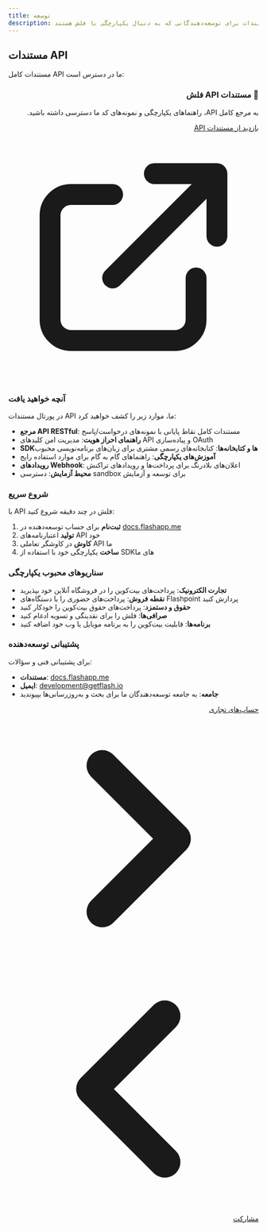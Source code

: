 ```yaml
---
title: توسعه
description: منابع و مستندات برای توسعه‌دهندگانی که به دنبال یکپارچگی با فلش هستند
---
```


## مستندات API

مستندات کامل API ما در دسترس است:

<div class="bg-flash-accent/10 border border-flash-accent/20 rounded-lg p-6 mb-8" dir="rtl">
    <h3 class="text-lg font-semibold mb-2">🚀 مستندات API فلش</h3>
    <p class="mb-4">به مرجع کامل API، راهنماهای یکپارچگی و نمونه‌های کد ما دسترسی داشته باشید.</p>
    <a href="https://docs.flashapp.me" target="_blank" rel="noopener noreferrer" class="inline-flex items-center bg-flash-accent hover:bg-flash-accent/90 text-white font-medium py-2 px-6 rounded-md transition-colors">
        بازدید از مستندات API
        <svg xmlns="http://www.w3.org/2000/svg" class="h-5 w-5 mr-2" fill="none" viewBox="0 0 24 24" stroke="currentColor">
            <path stroke-linecap="round" stroke-linejoin="round" stroke-width="2" d="M10 6H6a2 2 0 00-2 2v10a2 2 0 002 2h10a2 2 0 002-2v-4M14 4h6m0 0v6m0-6L10 14" />
        </svg>
    </a>
</div>

### آنچه خواهید یافت

در پورتال مستندات API ما، موارد زیر را کشف خواهید کرد:

- **مرجع API RESTful**: مستندات کامل نقاط پایانی با نمونه‌های درخواست/پاسخ
- **راهنمای احراز هویت**: مدیریت امن کلیدهای API و پیاده‌سازی OAuth
- **SDKها و کتابخانه‌ها**: کتابخانه‌های رسمی مشتری برای زبان‌های برنامه‌نویسی محبوب
- **آموزش‌های یکپارچگی**: راهنماهای گام به گام برای موارد استفاده رایج
- **رویدادهای Webhook**: اعلان‌های بلادرنگ برای پرداخت‌ها و رویدادهای تراکنش
- **محیط آزمایش**: دسترسی sandbox برای توسعه و آزمایش

### شروع سریع

با API فلش در چند دقیقه شروع کنید:

1. **ثبت‌نام** برای حساب توسعه‌دهنده در [docs.flashapp.me](https://docs.flashapp.me)
2. **تولید** اعتبارنامه‌های API خود
3. **کاوش** در کاوشگر تعاملی API ما
4. **ساخت** یکپارچگی خود با استفاده از SDKهای ما

### سناریوهای محبوب یکپارچگی

- **تجارت الکترونیک**: پرداخت‌های بیت‌کوین را در فروشگاه آنلاین خود بپذیرید
- **نقطه فروش**: پرداخت‌های حضوری را با دستگاه‌های Flashpoint پردازش کنید
- **حقوق و دستمزد**: پرداخت‌های حقوق بیت‌کوین را خودکار کنید
- **صرافی‌ها**: فلش را برای نقدینگی و تسویه ادغام کنید
- **برنامه‌ها**: قابلیت بیت‌کوین را به برنامه موبایل یا وب خود اضافه کنید

### پشتیبانی توسعه‌دهنده

برای پشتیبانی فنی و سؤالات:

- **مستندات**: [docs.flashapp.me](https://docs.flashapp.me)
- **ایمیل**: [development@getflash.io](mailto:development@getflash.io)
- **جامعه**: به جامعه توسعه‌دهندگان ما برای بحث و به‌روزرسانی‌ها بپیوندید

<!-- Navigation links -->
<div class="flex justify-between items-center mt-8 pt-4 border-t border-zinc-200 dark:border-zinc-700" dir="rtl">
  <div class="w-1/3 text-right">
    <a href="business" class="inline-flex items-center bg-purple-600 hover:bg-purple-700 text-white rounded-md transition-colors px-4 py-2 text-sm font-medium shadow-sm hover:shadow-md">
      حساب‌های تجاری
      <svg xmlns="http://www.w3.org/2000/svg" class="h-6 w-6 ml-2" fill="none" viewBox="0 0 24 24" stroke="currentColor">
        <path stroke-linecap="round" stroke-linejoin="round" stroke-width="3" d="M9 5l7 7-7 7" />
      </svg>
    </a>
  </div>
  <div class="w-1/3 text-center">
    <!-- Optional center content -->
  </div>
  <div class="w-1/3 text-left">
    <a href="contribute" class="inline-flex items-center bg-purple-600 hover:bg-purple-700 text-white rounded-md transition-colors px-4 py-2 text-sm font-medium shadow-sm hover:shadow-md">
      <svg xmlns="http://www.w3.org/2000/svg" class="h-6 w-6 mr-2" fill="none" viewBox="0 0 24 24" stroke="currentColor">
        <path stroke-linecap="round" stroke-linejoin="round" stroke-width="3" d="M15 19l-7-7 7-7" />
      </svg>
      مشارکت
    </a>
  </div>
</div>